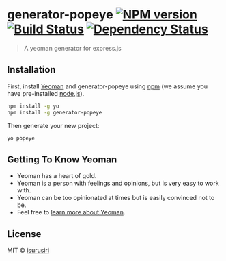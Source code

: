 # generator-popeye [![NPM version][npm-image]][npm-url] [![Build Status][travis-image]][travis-url] [![Dependency Status][daviddm-image]][daviddm-url]
> A yeoman generator for express.js

## Installation

First, install [Yeoman](http://yeoman.io) and generator-popeye using [npm](https://www.npmjs.com/) (we assume you have pre-installed [node.js](https://nodejs.org/)).

```bash
npm install -g yo
npm install -g generator-popeye
```

Then generate your new project:

```bash
yo popeye
```

## Getting To Know Yeoman

 * Yeoman has a heart of gold.
 * Yeoman is a person with feelings and opinions, but is very easy to work with.
 * Yeoman can be too opinionated at times but is easily convinced not to be.
 * Feel free to [learn more about Yeoman](http://yeoman.io/).

## License

MIT © [isurusiri](https://isurusiri.com/)


[npm-image]: https://badge.fury.io/js/generator-popeye.svg
[npm-url]: https://npmjs.org/package/generator-popeye
[travis-image]: https://travis-ci.org/isurusiri/generator-popeye.svg?branch=master
[travis-url]: https://travis-ci.org/isurusiri/generator-popeye
[daviddm-image]: https://david-dm.org/isurusiri/generator-popeye.svg?theme=shields.io
[daviddm-url]: https://david-dm.org/isurusiri/generator-popeye
